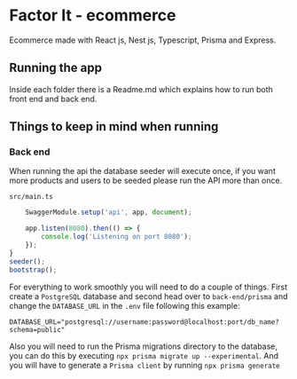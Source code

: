# Factor It - ecommerce

Ecommerce made with React js, Nest js, Typescript, Prisma and Express.

## Running the app

Inside each folder there is a Readme.md which explains how to run both front end and back end.

## Things to keep in mind when running
### Back end
When running the api the database seeder will execute once, if you want more products and users to be seeded please run the API more than once.

``
src/main.ts
``
```typescript
	SwaggerModule.setup('api', app, document);

	app.listen(8080).then(() => {
		console.log('Listening on port 8080');
	});
}
seeder();
bootstrap();

```
For everything to  work smoothly you will need to do a couple of things. First create a `PostgreSQL` database and second head over to `back-end/prisma` and change the `DATABASE_URL` in the `.env` file following this example:

```
DATABASE_URL="postgresql://username:password@localhost:port/db_name?schema=public"
```

Also you will need to run the Prisma migrations directory to the database, you can do this by executing `npx prisma migrate up --experimental`. And you will have to generate a `Prisma client` by running `npx prisma generate` 